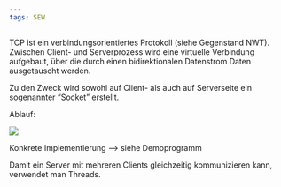 ```yaml
---
tags: SEW
---
```



TCP ist ein verbindungsorientiertes Protokoll (siehe Gegenstand NWT). Zwischen Client- und Serverprozess wird eine virtuelle Verbindung aufgebaut, über die durch einen bidirektionalen Datenstrom Daten ausgetauscht werden.

Zu den Zweck wird sowohl auf Client- als auch auf Serverseite ein sogenannter “Socket” erstellt.

Ablauf:

![](file:///C:/Users/wollm/AppData/Local/Temp/msohtmlclip1/01/clip_image002.jpg)

Konkrete Implementierung --> siehe Demoprogramm

Damit ein Server mit mehreren Clients gleichzeitig kommunizieren kann, verwendet man Threads.


